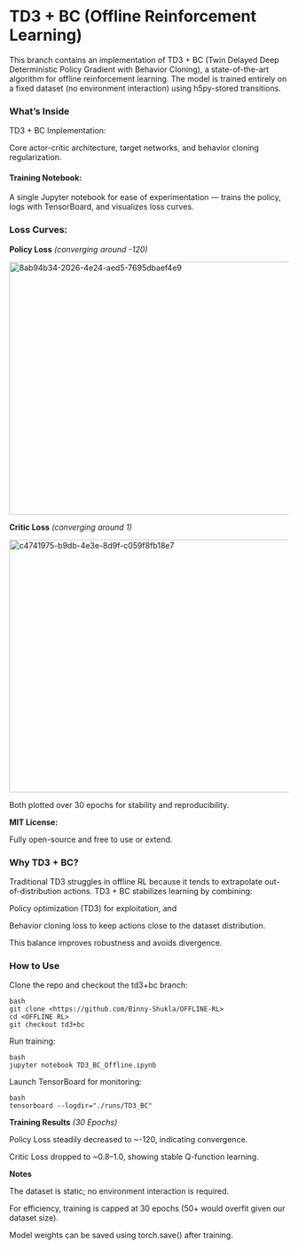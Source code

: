 # **TD3 + BC (Offline Reinforcement Learning)**

This branch contains an implementation of TD3 + BC (Twin Delayed Deep Deterministic Policy Gradient with Behavior Cloning), a state-of-the-art algorithm for offline reinforcement learning. The model is trained entirely on a fixed dataset (no environment interaction) using h5py-stored transitions.

### What’s Inside

TD3 + BC Implementation:

Core actor-critic architecture, target networks, and behavior cloning regularization.

#### Training Notebook:

A single Jupyter notebook for ease of experimentation — trains the policy, logs with TensorBoard, and visualizes loss curves.

### **Loss Curves:**

**Policy Loss** *(converging around -120)*

<img width="583" height="455" alt="8ab94b34-2026-4e24-aed5-7695dbaef4e9" src="https://github.com/user-attachments/assets/1b5216a0-80eb-466b-b1b5-33b8a090f555" />


**Critic Loss** *(converging around 1)*

<img width="567" height="455" alt="c4741975-b9db-4e3e-8d9f-c059f8fb18e7" src="https://github.com/user-attachments/assets/9fd52719-aac8-4093-b379-e38f18def12f" />


Both plotted over 30 epochs for stability and reproducibility.

**MIT License:**

Fully open-source and free to use or extend.

### **Why TD3 + BC?**

Traditional TD3 struggles in offline RL because it tends to extrapolate out-of-distribution actions. TD3 + BC stabilizes learning by combining:

Policy optimization (TD3) for exploitation, and

Behavior cloning loss to keep actions close to the dataset distribution.

This balance improves robustness and avoids divergence.

### **How to Use**

Clone the repo and checkout the td3+bc branch:

    bash
    git clone <https://github.com/Binny-Shukla/OFFLINE-RL>
    cd <OFFLINE RL>
    git checkout td3+bc
    
Run training:

    bash
    jupyter notebook TD3_BC_Offline.ipynb

Launch TensorBoard for monitoring:

    bash
    tensorboard --logdir="./runs/TD3_BC"
    
**Training Results** *(30 Epochs)*

Policy Loss steadily decreased to ~-120, indicating convergence.

Critic Loss dropped to ~0.8–1.0, showing stable Q-function learning.


**Notes**

The dataset is static; no environment interaction is required.

For efficiency, training is capped at 30 epochs (50+ would overfit given our dataset size).

Model weights can be saved using torch.save() after training.

